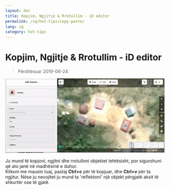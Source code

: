 ```yaml
---
layout: doc
title: Kopjim, Ngjitje & Rrotullim - iD editor
permalink: /sq/hot-tips/copy-paste/
lang: sq
category: hot-tips
---
```


Kopjim, Ngjitje & Rrotullim - iD editor
============

> Përditësuar 2019-06-24

![copy-paste][]


Ju mund të kopjoni, ngjitni dhe rrotulloni objektet lehtësisht, por sigurohuni që ato janë në madhësinë e duhur.  
Klikoni me mausin tuaj, pastaj **Ctrl+c** për të kopjuar, dhe **Ctrl+v** për ta ngjitur. Nëse ju nevojitet ju mund ta 'reflektoni' një objekt përgjatë aksit të shkurtër ose të gjatë.   

[copy-paste]:/images/hot-tips/copy-paste.gif
[keymon]:/images/hot-tips/keymon.png